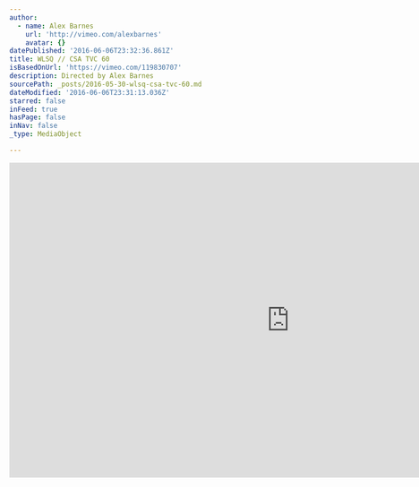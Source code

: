 ```yaml
---
author:
  - name: Alex Barnes
    url: 'http://vimeo.com/alexbarnes'
    avatar: {}
datePublished: '2016-06-06T23:32:36.861Z'
title: WLSQ // CSA TVC 60
isBasedOnUrl: 'https://vimeo.com/119830707'
description: Directed by Alex Barnes
sourcePath: _posts/2016-05-30-wlsq-csa-tvc-60.md
dateModified: '2016-06-06T23:31:13.036Z'
starred: false
inFeed: true
hasPage: false
inNav: false
_type: MediaObject

---
```

<iframe src="https://cdn.embedly.com/widgets/media.html?src=https%3A%2F%2Fplayer.vimeo.com%2Fvideo%2F119830707&amp;url=https%3A%2F%2Fvimeo.com%2F119830707&amp;image=http%3A%2F%2Fi.vimeocdn.com%2Fvideo%2F507408755_1280.jpg&amp;key=b7d04c9b404c499eba89ee7072e1c4f7&amp;type=text%2Fhtml&amp;schema=vimeo" width="1000" height="563" scrolling="no" frameborder="0" allowfullscreen="" style=""></iframe>